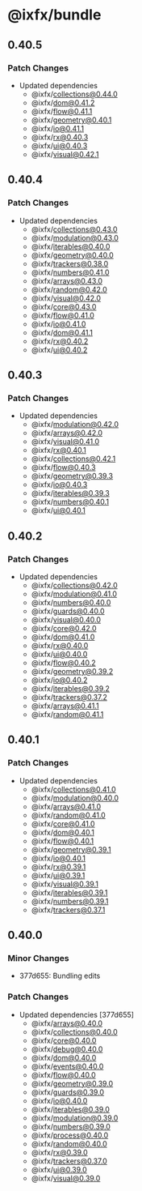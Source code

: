 # @ixfx/bundle

## 0.40.5

### Patch Changes

- Updated dependencies
  - @ixfx/collections@0.44.0
  - @ixfx/dom@0.41.2
  - @ixfx/flow@0.41.1
  - @ixfx/geometry@0.40.1
  - @ixfx/io@0.41.1
  - @ixfx/rx@0.40.3
  - @ixfx/ui@0.40.3
  - @ixfx/visual@0.42.1

## 0.40.4

### Patch Changes

- Updated dependencies
  - @ixfx/collections@0.43.0
  - @ixfx/modulation@0.43.0
  - @ixfx/iterables@0.40.0
  - @ixfx/geometry@0.40.0
  - @ixfx/trackers@0.38.0
  - @ixfx/numbers@0.41.0
  - @ixfx/arrays@0.43.0
  - @ixfx/random@0.42.0
  - @ixfx/visual@0.42.0
  - @ixfx/core@0.43.0
  - @ixfx/flow@0.41.0
  - @ixfx/io@0.41.0
  - @ixfx/dom@0.41.1
  - @ixfx/rx@0.40.2
  - @ixfx/ui@0.40.2

## 0.40.3

### Patch Changes

- Updated dependencies
  - @ixfx/modulation@0.42.0
  - @ixfx/arrays@0.42.0
  - @ixfx/visual@0.41.0
  - @ixfx/rx@0.40.1
  - @ixfx/collections@0.42.1
  - @ixfx/flow@0.40.3
  - @ixfx/geometry@0.39.3
  - @ixfx/io@0.40.3
  - @ixfx/iterables@0.39.3
  - @ixfx/numbers@0.40.1
  - @ixfx/ui@0.40.1

## 0.40.2

### Patch Changes

- Updated dependencies
  - @ixfx/collections@0.42.0
  - @ixfx/modulation@0.41.0
  - @ixfx/numbers@0.40.0
  - @ixfx/guards@0.40.0
  - @ixfx/visual@0.40.0
  - @ixfx/core@0.42.0
  - @ixfx/dom@0.41.0
  - @ixfx/rx@0.40.0
  - @ixfx/ui@0.40.0
  - @ixfx/flow@0.40.2
  - @ixfx/geometry@0.39.2
  - @ixfx/io@0.40.2
  - @ixfx/iterables@0.39.2
  - @ixfx/trackers@0.37.2
  - @ixfx/arrays@0.41.1
  - @ixfx/random@0.41.1

## 0.40.1

### Patch Changes

- Updated dependencies
  - @ixfx/collections@0.41.0
  - @ixfx/modulation@0.40.0
  - @ixfx/arrays@0.41.0
  - @ixfx/random@0.41.0
  - @ixfx/core@0.41.0
  - @ixfx/dom@0.40.1
  - @ixfx/flow@0.40.1
  - @ixfx/geometry@0.39.1
  - @ixfx/io@0.40.1
  - @ixfx/rx@0.39.1
  - @ixfx/ui@0.39.1
  - @ixfx/visual@0.39.1
  - @ixfx/iterables@0.39.1
  - @ixfx/numbers@0.39.1
  - @ixfx/trackers@0.37.1

## 0.40.0

### Minor Changes

- 377d655: Bundling edits

### Patch Changes

- Updated dependencies [377d655]
  - @ixfx/arrays@0.40.0
  - @ixfx/collections@0.40.0
  - @ixfx/core@0.40.0
  - @ixfx/debug@0.40.0
  - @ixfx/dom@0.40.0
  - @ixfx/events@0.40.0
  - @ixfx/flow@0.40.0
  - @ixfx/geometry@0.39.0
  - @ixfx/guards@0.39.0
  - @ixfx/io@0.40.0
  - @ixfx/iterables@0.39.0
  - @ixfx/modulation@0.39.0
  - @ixfx/numbers@0.39.0
  - @ixfx/process@0.40.0
  - @ixfx/random@0.40.0
  - @ixfx/rx@0.39.0
  - @ixfx/trackers@0.37.0
  - @ixfx/ui@0.39.0
  - @ixfx/visual@0.39.0
